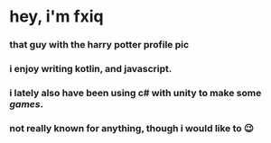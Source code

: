 # hey, i'm fxiq
### that guy with the harry potter profile pic
### i enjoy writing kotlin, and javascript. 
### i lately also have been using c# with unity to make some *games*.
### not really known for anything, though i would like to 😉
